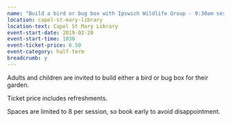 ```yaml
---
name: "Build a bird or bug box with Ipswich Wildlife Group - 9:30am session"
location: capel-st-mary-library
location-text: Capel St Mary Library
event-start-date: 2019-02-20
event-start-time: 1030
event-ticket-price: 6.50
event-category: half-term
breadcrumb: y
---
```


Adults and children are invited to build either a bird or bug box for their garden.

Ticket price includes refreshments.

Spaces are limited to 8 per session, so book early to avoid disappointment.
